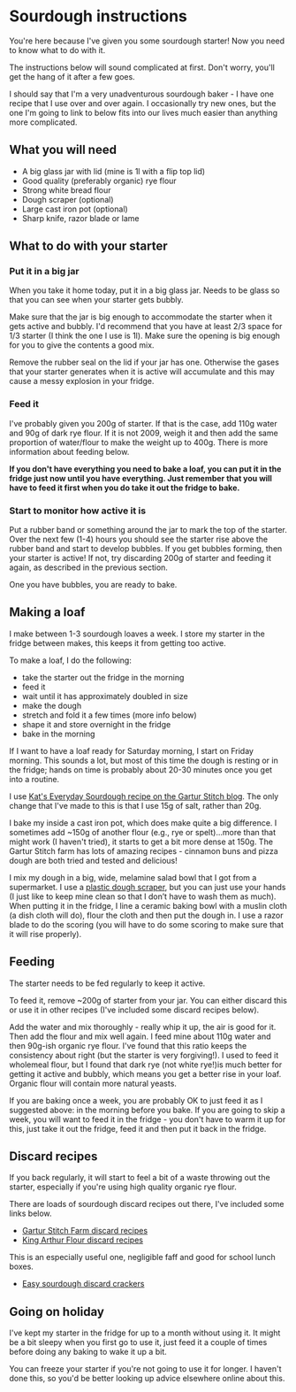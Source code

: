 # Sourdough instructions

You're here because I've given you some sourdough starter! Now you need to know what to do with it.

The instructions below will sound complicated at first. Don't worry, you'll get the hang of it after a few goes.

I should say that I'm a very unadventurous sourdough baker - I have one recipe that I use over and over again. I occasionally try new ones, but the one I'm going to link to below fits into our lives much easier than anything more complicated.

## What you will need

- A big glass jar with lid (mine is 1l with a flip top lid)
- Good quality (preferably organic) rye flour
- Strong white bread flour
- Dough scraper (optional)
- Large cast iron pot (optional)
- Sharp knife, razor blade or lame

## What to do with your starter

### Put it in a big jar

When you take it home today, put it in a big glass jar. Needs to be glass so that you can see when your starter gets bubbly.

Make sure that the jar is big enough to accommodate the starter when it gets active and bubbly. I'd recommend that you have at least 2/3 space for 1/3 starter (I think the one I use is 1l). Make sure the opening is big enough for you to give the contents a good mix.

Remove the rubber seal on the lid if your jar has one. Otherwise the gases that your starter generates when it is active will accumulate and this may cause a messy explosion in your fridge.

### Feed it

I've probably given you 200g of starter. If that is the case, add 110g water and 90g of dark rye flour. If it is not 2009, weigh it and then add the same proportion of water/flour to make the weight up to 400g. There is more information about feeding below.

**If you don't have everything you need to bake a loaf, you can put it in the fridge just now until you have everything.  Just remember that you will have to feed it first when you do take it out the fridge to bake.**

### Start to monitor how active it is

Put a rubber band or something around the jar to mark the top of the starter.  Over the next few (1-4) hours you should see the starter rise above the rubber band and start to develop bubbles.  If you get bubbles forming, then your starter is active!  If not, try discarding 200g of starter and feeding it again, as described in the previous section.

One you have bubbles, you are ready to bake.

## Making a loaf

I make between 1-3 sourdough loaves a week. I store my starter in the fridge between makes, this keeps it from getting too active.

To make a loaf, I do the following:
- take the starter out the fridge in the morning
- feed it
- wait until it has approximately doubled in size
- make the dough
- stretch and fold it a few times (more info below)
- shape it and store overnight in the fridge
- bake in the morning

If I want to have a loaf ready for Saturday morning, I start on Friday morning. This sounds a lot, but most of this time the dough is resting or in the fridge; hands on time is probably about 20-30 minutes once you get into a routine.

I use [Kat's Everyday Sourdough recipe on the Gartur Stitch blog](https://garturstitchfarm.com/blog/kats-basic-sourdough). The only change that I've made to this is that I use 15g of salt, rather than 20g.

I bake my inside a cast iron pot, which does make quite a big difference.  I sometimes add ~150g of another flour (e.g., rye or spelt)...more than that might work (I haven't tried), it starts to get a bit more dense at 150g.  The Gartur Stitch farm has lots of amazing recipes - cinnamon buns and pizza dough are both tried and tested and delicious!

I mix my dough in a big, wide, melamine salad bowl that I got from a supermarket.  I use a [plastic dough scraper]( https://www.amazon.co.uk/Vogue-E401-Plain-Plastic-Scraper/dp/B00237UYDG/), but you can just use your hands (I just like to keep mine clean so that I don’t have to wash them as much).  When putting it in the fridge, I line a ceramic baking bowl with a muslin cloth (a dish cloth will do), flour the cloth and then put the dough in.  I use a razor blade to do the scoring (you will have to do some scoring to make sure that it will rise properly).

## Feeding 

The starter needs to be fed regularly to keep it active.

To feed it, remove ~200g of starter from your jar. You can either discard this or use it in other recipes (I've included some discard recipes below).

Add the water and mix thoroughly - really whip it up, the air is good for it. Then add the flour and mix well again.  I feed mine about 110g water and then 90g-ish organic rye flour. I've found that this ratio keeps the consistency about right (but the starter is very forgiving!). I used to feed it wholemeal flour, but I found that dark rye (not white rye!)is much better for getting it active and bubbly, which means you get a better rise in your loaf. Organic flour will contain more natural yeasts.

If you are baking once a week, you are probably OK to just feed it as I suggested above: in the morning before you bake.  If you are going to skip a week, you will want to feed it in the fridge - you don't have to warm it up for this, just take it out the fridge, feed it and then put it back in the fridge.

## Discard recipes

If you back regularly, it will start to feel a bit of a waste throwing out the starter, especially if you're using high quality organic rye flour.

There are loads of sourdough discard recipes out there, I've included some links below.

- [Gartur Stitch Farm discard recipes](https://garturstitchfarm.com/everyday-sourdough-discard-recipes)
- [King Arthur Flour discard recipes](https://www.kingarthurflour.com/recipes/collections/sourdough-discard-recipes)

This is an especially useful one, negligible faff and good for school lunch boxes.
- [Easy sourdough discard crackers](https://alexandracooks.com/2022/09/11/easy-sourdough-discard-crackers-5-ingredients/)
 


## Going on holiday

I've kept my starter in the fridge for up to a month without using it. It might be a bit sleepy when you first go to use it, just feed it a couple of times before doing any baking to wake it up a bit.

You can freeze your starter if you're not going to use it for longer. I haven't done this, so you'd be better looking up advice elsewhere online about this.